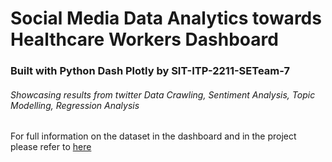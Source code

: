 # Social Media Data Analytics towards Healthcare Workers Dashboard
### Built with Python Dash Plotly by SIT-ITP-2211-SETeam-7
###### Showcasing results from twitter Data Crawling, Sentiment Analysis, Topic Modelling, Regression Analysis

For full information on the dataset in the dashboard and in the project please refer to <a href="https://drive.google.com/drive/folders/1Om5AdRp0uAIM1ZMwlmANWbgw_KixXmMQ?usp=sharing" target="_blank">here</a>

